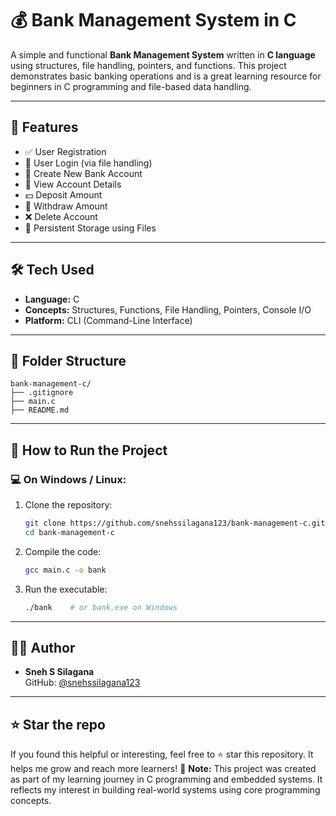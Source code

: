 # 💰 Bank Management System in C

A simple and functional **Bank Management System** written in **C language** using structures, file handling, pointers, and functions. This project demonstrates basic banking operations and is a great learning resource for beginners in C programming and file-based data handling.

---

## 🚀 Features

- ✅ User Registration  
- 🔐 User Login (via file handling)  
- 🏦 Create New Bank Account  
- 📄 View Account Details  
- 💵 Deposit Amount  
- 💸 Withdraw Amount  
- ❌ Delete Account  
- 💾 Persistent Storage using Files  

---

## 🛠️ Tech Used

- **Language:** C  
- **Concepts:** Structures, Functions, File Handling, Pointers, Console I/O  
- **Platform:** CLI (Command-Line Interface)  

---

## 📂 Folder Structure

```
bank-management-c/
├── .gitignore
├── main.c
├── README.md
```

---

## 🔧 How to Run the Project

### 💻 On Windows / Linux:

1. Clone the repository:
   ```bash
   git clone https://github.com/snehssilagana123/bank-management-c.git
   cd bank-management-c
   ```

2. Compile the code:
   ```bash
   gcc main.c -o bank
   ```

3. Run the executable:
   ```bash
   ./bank    # or bank.exe on Windows
   ```

---

## 🙋‍♂️ Author

- **Sneh S Silagana**  
  GitHub: [@snehssilagana123](https://github.com/snehssilagana123)

---

## ⭐️ Star the repo

If you found this helpful or interesting, feel free to ⭐️ star this repository. It helps me grow and reach more learners!
 📝 **Note:**
 This project was created as part of my learning journey in C programming and embedded systems. It reflects my interest in building real-world systems using core programming concepts.
